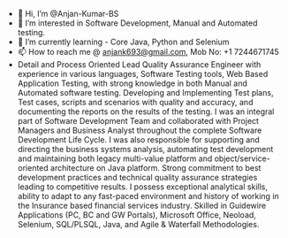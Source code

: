 - 👋 Hi, I’m @Anjan-Kumar-BS
- 👀 I’m interested in Software Development, Manual and Automated testing.
- 🌱 I’m currently learning - Core Java, Python and Selenium
- 📫 How to reach me @ anjank693@gmail.com, Mob No: +1 7244671745
- Detail and Process Oriented Lead Quality Assurance Engineer with experience in various languages, Software Testing tools, Web Based Application Testing, with strong knowledge in both Manual and Automated software testing. Developing and Implementing Test plans, Test cases, scripts and scenarios with quality and accuracy, and documenting the reports on the results of the testing. 
I was an integral part of Software Development Team and collaborated with Project Managers and Business Analyst throughout the complete Software Development Life Cycle. I was also responsible for supporting and directing the business systems analysis, automating test development and maintaining both legacy multi-value platform and object/service-oriented architecture on Java platform.
Strong commitment to best development practices and technical quality assurance strategies leading to competitive results.
I possess exceptional analytical skills, ability to adapt to any fast-paced environment and history of working in the Insurance based financial services industry. Skilled in Guidewire Applications (PC, BC and GW Portals), Microsoft Office, Neoload, Selenium, SQL/PLSQL, Java, and Agile & Waterfall Methodologies.

<!---
Anjan-Kumar-BS/Anjan-Kumar-BS is a ✨ special ✨ repository because its `README.md` (this file) appears on your GitHub profile.
You can click the Preview link to take a look at your changes.
--->
